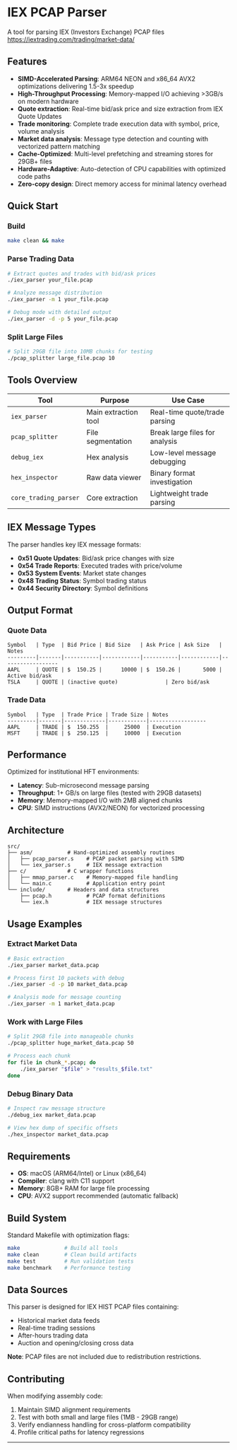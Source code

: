 # IEX PCAP Parser

A tool for parsing IEX (Investors Exchange) PCAP files https://iextrading.com/trading/market-data/

## Features

- **SIMD-Accelerated Parsing**: ARM64 NEON and x86_64 AVX2 optimizations delivering 1.5-3x speedup
- **High-Throughput Processing**: Memory-mapped I/O achieving >3GB/s on modern hardware
- **Quote extraction**: Real-time bid/ask price and size extraction from IEX Quote Updates 
- **Trade monitoring**: Complete trade execution data with symbol, price, volume analysis
- **Market data analysis**: Message type detection and counting with vectorized pattern matching
- **Cache-Optimized**: Multi-level prefetching and streaming stores for 29GB+ files
- **Hardware-Adaptive**: Auto-detection of CPU capabilities with optimized code paths
- **Zero-copy design**: Direct memory access for minimal latency overhead

## Quick Start

### Build
```bash
make clean && make
```

### Parse Trading Data
```bash
# Extract quotes and trades with bid/ask prices
./iex_parser your_file.pcap

# Analyze message distribution
./iex_parser -m 1 your_file.pcap

# Debug mode with detailed output
./iex_parser -d -p 5 your_file.pcap
```

### Split Large Files
```bash
# Split 29GB file into 10MB chunks for testing
./pcap_splitter large_file.pcap 10
```

## Tools Overview

| Tool | Purpose | Use Case |
|------|---------|----------|
| `iex_parser` | Main extraction tool | Real-time quote/trade parsing |
| `pcap_splitter` | File segmentation | Break large files for analysis |
| `debug_iex` | Hex analysis | Low-level message debugging |
| `hex_inspector` | Raw data viewer | Binary format investigation |
| `core_trading_parser` | Core extraction | Lightweight trade parsing |

## IEX Message Types

The parser handles key IEX message formats:

- **0x51 Quote Updates**: Bid/ask price changes with size
- **0x54 Trade Reports**: Executed trades with price/volume
- **0x53 System Events**: Market state changes
- **0x48 Trading Status**: Symbol trading status
- **0x44 Security Directory**: Symbol definitions

## Output Format

### Quote Data
```
Symbol   | Type  | Bid Price | Bid Size   | Ask Price | Ask Size   | Notes
---------|-------|-----------|------------|-----------|------------|------------------
AAPL     | QUOTE | $  150.25 |      10000 | $  150.26 |       5000 | Active bid/ask
TSLA     | QUOTE | (inactive quote)               | Zero bid/ask
```

### Trade Data  
```
Symbol   | Type  | Trade Price | Trade Size | Notes
---------|-------|-------------|------------|------------------
AAPL     | TRADE | $  150.255  |     25000  | Execution
MSFT     | TRADE | $  250.125  |     10000  | Execution
```

## Performance

Optimized for institutional HFT environments:
- **Latency**: Sub-microsecond message parsing
- **Throughput**: 1+ GB/s on large files (tested with 29GB datasets)
- **Memory**: Memory-mapped I/O with 2MB aligned chunks
- **CPU**: SIMD instructions (AVX2/NEON) for vectorized processing

## Architecture

```
src/
├── asm/           # Hand-optimized assembly routines
│   ├── pcap_parser.s    # PCAP packet parsing with SIMD
│   └── iex_parser.s     # IEX message extraction
├── c/             # C wrapper functions
│   ├── mmap_parser.c    # Memory-mapped file handling
│   └── main.c           # Application entry point
└── include/       # Headers and data structures
    ├── pcap.h           # PCAP format definitions  
    └── iex.h            # IEX message structures
```

## Usage Examples

### Extract Market Data
```bash
# Basic extraction
./iex_parser market_data.pcap

# Process first 10 packets with debug
./iex_parser -d -p 10 market_data.pcap

# Analysis mode for message counting
./iex_parser -m 1 market_data.pcap
```

### Work with Large Files
```bash
# Split 29GB file into manageable chunks
./pcap_splitter huge_market_data.pcap 50

# Process each chunk
for file in chunk_*.pcap; do
    ./iex_parser "$file" > "results_$file.txt"
done
```

### Debug Binary Data
```bash
# Inspect raw message structure
./debug_iex market_data.pcap

# View hex dump of specific offsets
./hex_inspector market_data.pcap
```

## Requirements

- **OS**: macOS (ARM64/Intel) or Linux (x86_64)
- **Compiler**: clang with C11 support
- **Memory**: 8GB+ RAM for large file processing
- **CPU**: AVX2 support recommended (automatic fallback)

## Build System

Standard Makefile with optimization flags:
```bash
make              # Build all tools
make clean        # Clean build artifacts
make test         # Run validation tests
make benchmark    # Performance testing
```

## Data Sources

This parser is designed for IEX HIST PCAP files containing:
- Historical market data feeds
- Real-time trading sessions
- After-hours trading data
- Auction and opening/closing cross data

**Note**: PCAP files are not included due to redistribution restrictions.

## Contributing

When modifying assembly code:
1. Maintain SIMD alignment requirements
2. Test with both small and large files (1MB - 29GB range)
3. Verify endianness handling for cross-platform compatibility
4. Profile critical paths for latency regressions

---
